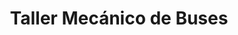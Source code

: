 ---
title: "Taller Mecánico de Buses"
url: /zona-6-de-villa-nueva/taller-mecanico-de-buses/
shop: Autowerkstatt
---